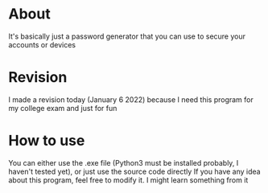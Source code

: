 # About
It's basically just a password generator that you can use to secure your accounts or devices

# Revision
I made a revision today (January 6 2022) because I need this program for my college exam and just for fun

# How to use
You can either use the .exe file (Python3 must be installed probably, I haven't tested yet), or just use the source code directly
If you have any idea about this program, feel free to modify it. I might learn something from it
